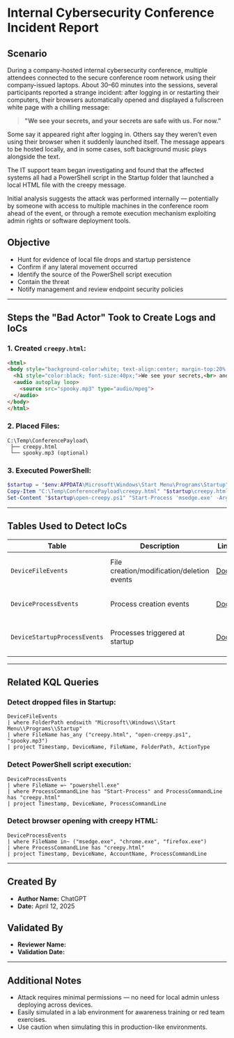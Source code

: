 # Internal Cybersecurity Conference Incident Report

## Scenario
During a company-hosted internal cybersecurity conference, multiple attendees connected to the secure conference room network using their company-issued laptops. About 30–60 minutes into the sessions, several participants reported a strange incident: after logging in or restarting their computers, their browsers automatically opened and displayed a fullscreen white page with a chilling message:

> **"We see your secrets, and your secrets are safe with us. For now."**

Some say it appeared right after logging in. Others say they weren’t even using their browser when it suddenly launched itself. The message appears to be hosted locally, and in some cases, soft background music plays alongside the text.

The IT support team began investigating and found that the affected systems all had a PowerShell script in the Startup folder that launched a local HTML file with the creepy message.

Initial analysis suggests the attack was performed internally — potentially by someone with access to multiple machines in the conference room ahead of the event, or through a remote execution mechanism exploiting admin rights or software deployment tools.

## Objective
- Hunt for evidence of local file drops and startup persistence
- Confirm if any lateral movement occurred
- Identify the source of the PowerShell script execution
- Contain the threat
- Notify management and review endpoint security policies

---

## Steps the "Bad Actor" Took to Create Logs and IoCs

### 1. Created `creepy.html`:
```html
<html>
<body style="background-color:white; text-align:center; margin-top:20%;">
  <h1 style="color:black; font-size:40px;">We see your secrets,<br> and your secrets are safe with us. For now.</h1>
  <audio autoplay loop>
    <source src="spooky.mp3" type="audio/mpeg">
  </audio>
</body>
</html>
```

### 2. Placed Files:
```
C:\Temp\ConferencePayload\
 ├── creepy.html
 └── spooky.mp3 (optional)
```

### 3. Executed PowerShell:
```powershell
$startup = "$env:APPDATA\Microsoft\Windows\Start Menu\Programs\Startup"
Copy-Item "C:\Temp\ConferencePayload\creepy.html" "$startup\creepy.html"
Set-Content "$startup\open-creepy.ps1" "Start-Process 'msedge.exe' -ArgumentList '$startup\creepy.html'"
```

---

## Tables Used to Detect IoCs

| Table | Description | Link | Purpose |
|-------|-------------|------|---------|
| `DeviceFileEvents` | File creation/modification/deletion events | [Docs](https://learn.microsoft.com/en-us/defender-xdr/devicefileevents-table) | Detect dropped `creepy.html`, `spooky.mp3`, or `open-creepy.ps1` in Startup |
| `DeviceProcessEvents` | Process creation events | [Docs](https://learn.microsoft.com/en-us/defender-xdr/deviceprocessevents-table) | Detect PowerShell execution and browser launch |
| `DeviceStartupProcessEvents` | Processes triggered at startup | [Docs](https://learn.microsoft.com/en-us/defender-xdr/devicestartupprocessevents-table) | Detect Edge/Chrome/Firefox auto-launching HTML |

---

## Related KQL Queries

### Detect dropped files in Startup:
```kql
DeviceFileEvents
| where FolderPath endswith "Microsoft\\Windows\\Start Menu\\Programs\\Startup"
| where FileName has_any ("creepy.html", "open-creepy.ps1", "spooky.mp3")
| project Timestamp, DeviceName, FileName, FolderPath, ActionType
```

### Detect PowerShell script execution:
```kql
DeviceProcessEvents
| where FileName =~ "powershell.exe"
| where ProcessCommandLine has "Start-Process" and ProcessCommandLine has "creepy.html"
| project Timestamp, DeviceName, ProcessCommandLine
```

### Detect browser opening with creepy HTML:
```kql
DeviceProcessEvents
| where FileName in~ ("msedge.exe", "chrome.exe", "firefox.exe")
| where ProcessCommandLine has "creepy.html"
| project Timestamp, DeviceName, AccountName, ProcessCommandLine
```

---

## Created By
- **Author Name:** ChatGPT  
- **Date:** April 12, 2025  

## Validated By
- **Reviewer Name:**  
- **Validation Date:**  

---

## Additional Notes
- Attack requires minimal permissions — no need for local admin unless deploying across devices.
- Easily simulated in a lab environment for awareness training or red team exercises.
- Use caution when simulating this in production-like environments.
